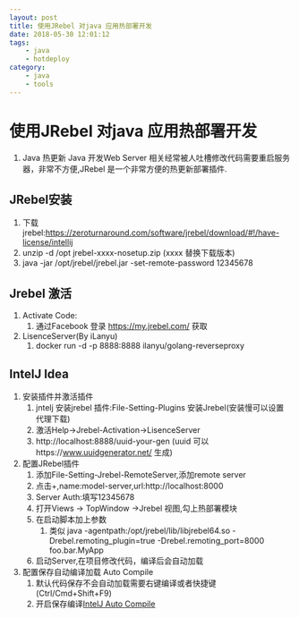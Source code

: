 ```yaml
---
layout: post
title: 使用JRebel 对java 应用热部署开发
date: 2018-05-30 12:01:12
tags:
    - java
    - hotdeploy
category: 
    - java
    - tools
---
```

# 使用JRebel 对java 应用热部署开发

1. Java 热更新
Java 开发Web Server 相关经常被人吐槽修改代码需要重启服务器，非常不方便,JRebel 是一个非常方便的热更新部署插件.

## JRebel安装
1. 下载jrebel:https://zeroturnaround.com/software/jrebel/download/#!/have-license/intellij
1. unzip -d /opt jrebel-xxxx-nosetup.zip (xxxx 替换下载版本)
1. java -jar /opt/jrebel/jrebel.jar -set-remote-password 12345678
<!--more-->

## Jrebel 激活
1. Activate Code:
    1. 通过Facebook 登录 https://my.jrebel.com/ 获取
1. LisenceServer(By iLanyu) 
    1. docker run -d -p 8888:8888 ilanyu/golang-reverseproxy

## IntelJ Idea
1. 安装插件并激活插件
    1. jntelj 安装jrebel 插件:File-Setting-Plugins 安装Jrebel(安装慢可以设置代理下载)
    1. 激活Help->Jrebel-Activation->LisenceServer
    1. http://localhost:8888/uuid-your-gen (uuid 可以https://www.uuidgenerator.net/ 生成)
1. 配置JRebel插件
    1. 添加File-Setting-Jrebel-RemoteServer,添加remote server
    1. 点击+,name:model-server,url:http://localhost:8000
    1. Server Auth:填写12345678
    1. 打开Views -> TopWindow ->Jrebel 视图,勾上热部署模块
    1. 在启动脚本加上参数
        1. 类似 java -agentpath:/opt/jrebel/lib/libjrebel64.so -Drebel.remoting_plugin=true -Drebel.remoting_port=8000 foo.bar.MyApp
    1. 启动Server,在项目修改代码，编译后会自动加载
1. 配置保存自动编译加载 Auto Compile
    1. 默认代码保存不会自动加载需要右键编译或者快捷键(Ctrl/Cmd+Shift+F9)
    1. 开启保存编译[IntelJ Auto Compile](https://stackoverflow.com/questions/12744303/intellij-idea-java-classes-not-auto-compiling-on-save)

